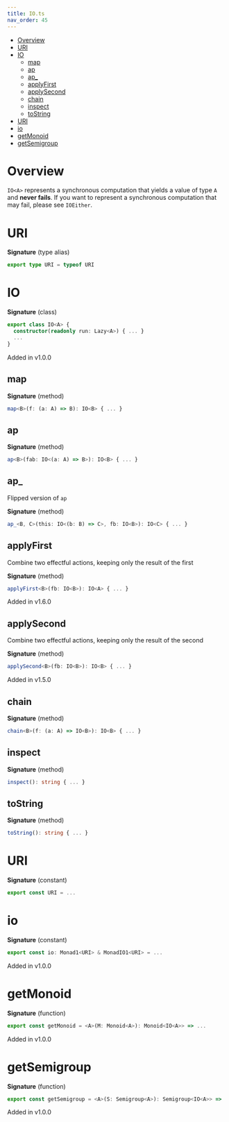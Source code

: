 ```yaml
---
title: IO.ts
nav_order: 45
---
```


<!-- START doctoc generated TOC please keep comment here to allow auto update -->
<!-- DON'T EDIT THIS SECTION, INSTEAD RE-RUN doctoc TO UPDATE -->


- [Overview](#overview)
- [URI](#uri)
- [IO](#io)
  - [map](#map)
  - [ap](#ap)
  - [ap\_](#ap%5C_)
  - [applyFirst](#applyfirst)
  - [applySecond](#applysecond)
  - [chain](#chain)
  - [inspect](#inspect)
  - [toString](#tostring)
- [URI](#uri-1)
- [io](#io)
- [getMonoid](#getmonoid)
- [getSemigroup](#getsemigroup)

<!-- END doctoc generated TOC please keep comment here to allow auto update -->

# Overview

`IO<A>` represents a synchronous computation that yields a value of type `A` and **never fails**.
If you want to represent a synchronous computation that may fail, please see `IOEither`.

# URI

**Signature** (type alias)

```ts
export type URI = typeof URI
```

# IO

**Signature** (class)

```ts
export class IO<A> {
  constructor(readonly run: Lazy<A>) { ... }
  ...
}
```

Added in v1.0.0

## map

**Signature** (method)

```ts
map<B>(f: (a: A) => B): IO<B> { ... }
```

## ap

**Signature** (method)

```ts
ap<B>(fab: IO<(a: A) => B>): IO<B> { ... }
```

## ap\_

Flipped version of `ap`

**Signature** (method)

```ts
ap_<B, C>(this: IO<(b: B) => C>, fb: IO<B>): IO<C> { ... }
```

## applyFirst

Combine two effectful actions, keeping only the result of the first

**Signature** (method)

```ts
applyFirst<B>(fb: IO<B>): IO<A> { ... }
```

Added in v1.6.0

## applySecond

Combine two effectful actions, keeping only the result of the second

**Signature** (method)

```ts
applySecond<B>(fb: IO<B>): IO<B> { ... }
```

Added in v1.5.0

## chain

**Signature** (method)

```ts
chain<B>(f: (a: A) => IO<B>): IO<B> { ... }
```

## inspect

**Signature** (method)

```ts
inspect(): string { ... }
```

## toString

**Signature** (method)

```ts
toString(): string { ... }
```

# URI

**Signature** (constant)

```ts
export const URI = ...
```

# io

**Signature** (constant)

```ts
export const io: Monad1<URI> & MonadIO1<URI> = ...
```

Added in v1.0.0

# getMonoid

**Signature** (function)

```ts
export const getMonoid = <A>(M: Monoid<A>): Monoid<IO<A>> => ...
```

Added in v1.0.0

# getSemigroup

**Signature** (function)

```ts
export const getSemigroup = <A>(S: Semigroup<A>): Semigroup<IO<A>> => ...
```

Added in v1.0.0
